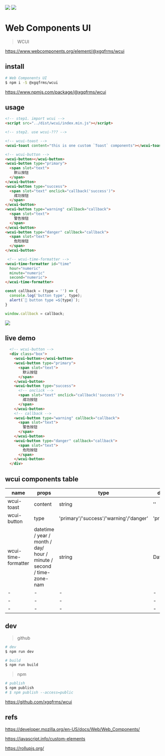 ![](https://img.shields.io/badge/webcomponents.org-published-blue.svg) [![](https://img.shields.io/badge/webcomponents.org-@xgqfrms/wcui-deepgreen.svg)](https://www.webcomponents.org/element/@xgqfrms/wcui)

# Web Components UI

> WCUI

https://www.webcomponents.org/element/@xgqfrms/wcui

## install

```sh
# Web Components UI
$ npm i -S @xgqfrms/wcui

```

<!-- https://www.npmjs.com/package/wcui -->

https://www.npmjs.com/package/@xgqfrms/wcui


## usage

```html
<!-- step1. import wcui -->
<script src="../dist/wcui/index.min.js"></script>

<!-- step2. use wcui-??? -->

<!-- wcui-toast -->
<wcui-toast content="this is one custom `Toast` components"></wcui-toast>

<!-- wcui-button -->
<wcui-button></wcui-button>
<wcui-button type="primary">
  <span slot="text">
    默认按钮
  </span>
</wcui-button>
<wcui-button type="success">
  <span slot="text" onclick="callback('success')">
    成功按钮
  </span>
</wcui-button>
<wcui-button type="warning" callback="callback">
  <span slot="text">
    警告按钮
  </span>
</wcui-button>
<wcui-button type="danger" callback="callback">
  <span slot="text">
    危险按钮
  </span>
</wcui-button>

 <!-- wcui-time-formatter -->
<wcui-time-formatter id="time"
  hour="numeric"
  minute="numeric"
  second="numeric">
</wcui-time-formatter>
```

```js
const callback = (type = '') => {
  console.log('button type', type);
  alert(`🎉 button type =${type}`);
}

window.callback = callback;

```

<!-- ![](https://img2022.cnblogs.com/blog/740516/202207/740516-20220706163918327-2102287624.png) -->
![](https://user-images.githubusercontent.com/7291672/177508468-07c709a8-edd3-4e25-8048-a3996a0c92e9.png)



## live demo

<!--
```
<custom-element-demo>
  <template>
    <link rel="import" href="./test/index.html">
    <next-code-block></next-code-block>
  </template>
</custom-element-demo>
```
-->

```html
  <!-- wcui-button -->
  <div class="box">
    <wcui-button></wcui-button>
    <wcui-button type="primary">
      <span slot="text">
        默认按钮
      </span>
    </wcui-button>
    <wcui-button type="success">
      <!-- onclick -->
      <span slot="text" onclick="callback('success')">
        成功按钮
      </span>
    </wcui-button>
    <!-- callback -->
    <wcui-button type="warning" callback="callback">
      <span slot="text">
        警告按钮
      </span>
    </wcui-button>
    <wcui-button type="danger" callback="callback">
      <span slot="text">
        危险按钮
      </span>
    </wcui-button>
  </div>
```


## wcui components table


|name|props|type|default|
|-|-|-|-|
|wcui-toast|content|string|''|
|wcui-button|type|'primary'/'success'/'warning'/'danger'|'primary'|
|wcui-time-formatter|datetime / year / month / day/ hour / minute / second / time-zone-nam|string|Date.now()|
|-|-|-|-|
|-|-|-|-|
|-|-|-|-|


## dev

> github

```sh
# dev
$ npm run dev

# build
$ npm run build

```

> npm

```sh
# publish
$ npm publish
# $ npm publish --access=public

```

https://github.com/xgqfrms/wcui


## refs

https://developer.mozilla.org/en-US/docs/Web/Web_Components/

https://javascript.info/custom-elements

https://rollupjs.org/


